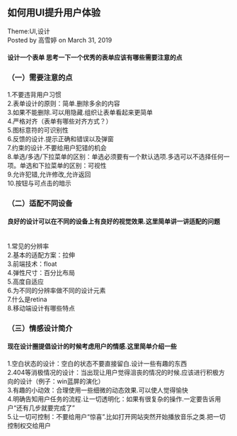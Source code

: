 
## 如何用UI提升用户体验<br>
Theme:UI,设计<br>
Posted by 高雪婷 on March 31, 2019<br>
#### 设计一个表单 思考一下一个优秀的表单应该有哪些需要注意的点<br>
### （一）需要注意的点<br>
1.不要违背用户习惯<br>
2.表单设计的原则：简单.删除多余的内容<br>
3.如果不能删除.可以用隐藏.组织让表单看起来更简单<br>
4.严格对齐（表单有哪些对齐方式？）<br>
5.图标意符的可识别性<br>
6.反馈的设计.提示正确和错误以及弹窗<br>
7.约束的设计.不要给用户犯错的机会<br>
8.单选/多选/下拉菜单的区别：单选必须要有一个默认选项.多选可以不选择任何一项。单选和下拉菜单的区别：可视性<br>
9.允许犯错,允许修改,允许返回<br>
10.按钮与可点击的暗示<br>

### （二）适配不同设备<br>
#### 良好的设计可以在不同的设备上有良好的视觉效果.这里简单讲一讲适配的问题<br>
<br>
1.常见的分辨率<br>
2.基本的适配方案：拉伸<br>
3.前端技术：float<br>
4.弹性尺寸：百分比布局<br>
5.高度自适应<br>
6.为不同的分辨率做不同的设计元素<br>
7.什么是retina<br>
8.移动端设计有哪些特点<br>

### （三）情感设计简介<br>
#### 现在设计圈提倡设计的时候考虑用户的情感.这里简单介绍一些<br>
1.空白状态的设计：空白的状态不要直接留白.设计一些有趣的东西<br>
2.404等消极情况的设计：当出现让用户觉得沮丧的情况的时候.应该进行积极方向的设计（例子：win蓝屏的演化）<br>
3.有趣的小动效：合理使用一些细微的动态效果.可以使人觉得愉快<br>
4.明确告知用户任务的流程.让一切透明化：如果有很复杂的操作.一定要告诉用户“还有几步就要完成了”<br>
5.让一切可控制：不要给用户“惊喜”.比如打开网站突然开始播放音乐之类.把一切控制权交给用户


```python

```
